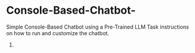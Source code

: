 # Console-Based-Chatbot-
Simple Console-Based Chatbot using a Pre-Trained LLM Task 
instructions on how to run and customize the chatbot.

1)

